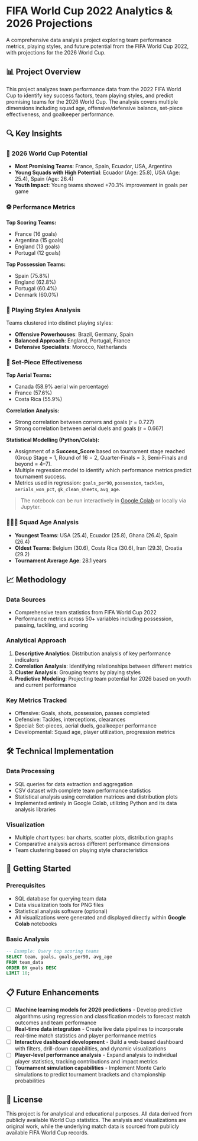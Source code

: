 # FIFA World Cup 2022 Analytics & 2026 Projections

A comprehensive data analysis project exploring team performance metrics, playing styles, and future potential from the FIFA World Cup 2022, with projections for the 2026 World Cup.

## 📊 Project Overview

This project analyzes team performance data from the 2022 FIFA World Cup to identify key success factors, team playing styles, and predict promising teams for the 2026 World Cup. The analysis covers multiple dimensions including squad age, offensive/defensive balance, set-piece effectiveness, and goalkeeper performance.

## 🔍 Key Insights

### 🎯 2026 World Cup Potential
- **Most Promising Teams**: France, Spain, Ecuador, USA, Argentina
- **Young Squads with High Potential**: Ecuador (Age: 25.8), USA (Age: 25.4), Spain (Age: 26.4)
- **Youth Impact**: Young teams showed +70.3% improvement in goals per game

### ⚽ Performance Metrics
**Top Scoring Teams:**
- France (16 goals)
- Argentina (15 goals) 
- England (13 goals)
- Portugal (12 goals)

**Top Possession Teams:**
- Spain (75.8%)
- England (62.8%)
- Portugal (60.4%)
- Denmark (60.0%)

### 🧭 Playing Styles Analysis
Teams clustered into distinct playing styles:
- **Offensive Powerhouses**: Brazil, Germany, Spain
- **Balanced Approach**: England, Portugal, France
- **Defensive Specialists**: Morocco, Netherlands

### 🎪 Set-Piece Effectiveness
**Top Aerial Teams:**
- Canada (58.9% aerial win percentage)
- France (57.6%)
- Costa Rica (55.9%)

**Correlation Analysis:**
- Strong correlation between corners and goals (r = 0.727)
- Strong correlation between aerial duels and goals (r = 0.667)

**Statistical Modelling (Python/Colab):**  
- Assignment of a **Success_Score** based on tournament stage reached (Group Stage = 1, Round of 16 = 2, Quarter-Finals = 3, Semi-Finals and beyond = 4–7).  
- Multiple regression model to identify which performance metrics predict tournament success.  
- Metrics used in regression: `goals_per90`, `possession`, `tackles`, `aerials_won_pct`, `gk_clean_sheets`, `avg_age`.
> The notebook can be run interactively in [Google Colab](https://colab.research.google.com/) or locally via Jupyter.

### 🧑‍🤝‍🧑 Squad Age Analysis
- **Youngest Teams**: USA (25.4), Ecuador (25.8), Ghana (26.4), Spain (26.4)
- **Oldest Teams**: Belgium (30.6), Costa Rica (30.6), Iran (29.3), Croatia (29.2)
- **Tournament Average Age**: 28.1 years

## 📈 Methodology

### Data Sources
- Comprehensive team statistics from FIFA World Cup 2022
- Performance metrics across 50+ variables including possession, passing, tackling, and scoring

### Analytical Approach
1. **Descriptive Analytics**: Distribution analysis of key performance indicators
2. **Correlation Analysis**: Identifying relationships between different metrics
3. **Cluster Analysis**: Grouping teams by playing styles
4. **Predictive Modeling**: Projecting team potential for 2026 based on youth and current performance

### Key Metrics Tracked
- Offensive: Goals, shots, possession, passes completed
- Defensive: Tackles, interceptions, clearances
- Special: Set-pieces, aerial duels, goalkeeper performance
- Developmental: Squad age, player utilization, progression metrics

## 🛠️ Technical Implementation

### Data Processing
- SQL queries for data extraction and aggregation
- CSV dataset with complete team performance statistics
- Statistical analysis using correlation matrices and distribution plots
- Implemented entirely in Google Colab, utilizing Python and its data analysis libraries

### Visualization
- Multiple chart types: bar charts, scatter plots, distribution graphs
- Comparative analysis across different performance dimensions
- Team clustering based on playing style characteristics

## 🚀 Getting Started

### Prerequisites
- SQL database for querying team data
- Data visualization tools for PNG files
- Statistical analysis software (optional)
- All visualizations were generated and displayed directly within **Google Colab** notebooks

### Basic Analysis
```sql
-- Example: Query top scoring teams
SELECT team, goals, goals_per90, avg_age
FROM team_data 
ORDER BY goals DESC 
LIMIT 10;
```

## 📋 Future Enhancements

- [ ] **Machine learning models for 2026 predictions** - Develop predictive algorithms using regression and classification models to forecast match outcomes and team performance
- [ ] **Real-time data integration** - Create live data pipelines to incorporate real-time match statistics and player performance metrics
- [ ] **Interactive dashboard development** - Build a web-based dashboard with filters, drill-down capabilities, and dynamic visualizations
- [ ] **Player-level performance analysis** - Expand analysis to individual player statistics, tracking contributions and impact metrics
- [ ] **Tournament simulation capabilities** - Implement Monte Carlo simulations to predict tournament brackets and championship probabilities

## 📄 License

This project is for analytical and educational purposes. All data derived from publicly available World Cup statistics. The analysis and visualizations are original work, while the underlying match data is sourced from publicly available FIFA World Cup records.
